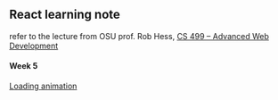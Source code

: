 ## React learning note

refer to the lecture from OSU prof. Rob Hess, [CS 499 – Advanced Web Development](https://web.engr.oregonstate.edu/~hessro/teaching/cs499-w22)

#### Week 5

[Loading animation](https://tobiasahlin.com/spinkit/)
